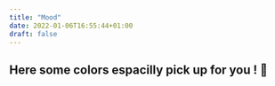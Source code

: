```yaml
---
title: "Mood"
date: 2022-01-06T16:55:44+01:00
draft: false
---
```


## Here some colors espacilly pick up for you ! :yellow_heart: